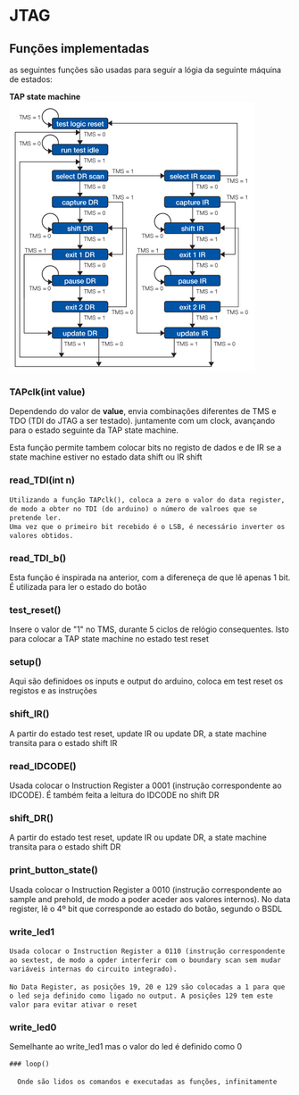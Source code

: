 # JTAG


## Funções implementadas

as seguintes funções são usadas para seguir a lógia da seguinte máquina de estados:

**TAP state machine**
<img src="https://github.com/bgarrido7/feup-sele/blob/master/Final%20Project/JTAG_T4B10/images/state_macine.gif">


### TAPclk(int value)

  Dependendo do valor de **value**, envia combinações diferentes de TMS e TDO (TDI do JTAG a ser testado).
  juntamente com um clock, avançando para o estado seguinte da TAP state machine.
  
  Esta função permite tambem colocar bits no registo de dados e de IR se a state machine estiver no estado data shift ou IR shift

  ### read_TDI(int n)
    
    Utilizando a função TAPclk(), coloca a zero o valor do data register, de modo a obter no TDI (do arduino) o número de valroes que se pretende ler.
    Uma vez que o primeiro bit recebido é o LSB, é necessário inverter os valores obtidos.
    
### read_TDI_b() 
  
   Esta função é inspirada na anterior, com a difereneça de que lê apenas 1 bit. É utilizada para ler o estado do botão
   
### test_reset()

  Insere o valor de "1" no TMS, durante 5 ciclos de relógio consequentes. Isto para colocar a TAP state machine no estado test reset
  
 ### setup()
  
  Aqui são definidoes os inputs e output do arduino, coloca em test reset os registos e as instruções
  
### shift_IR()

  A partir do estado test reset, update IR ou update DR, a state machine transita para o estado shift IR
  
 ### read_IDCODE()

  Usada colocar o Instruction Register a 0001 (instrução correspondente ao IDCODE). É também feita a leitura do IDCODE no shift DR
  
  ### shift_DR()
  
  A partir do estado test reset, update IR ou update DR, a state machine transita para o estado shift DR 
  
  ### print_button_state()
  
   Usada colocar o Instruction Register a 0010 (instrução correspondente ao sample and prehold, de modo a poder aceder aos valores internos). 
   No data register, lê o 4º bit que corresponde ao estado do botão, segundo o  BSDL
   
  ### write_led1
    Usada colocar o Instruction Register a 0110 (instrução correspondente ao sextest, de modo a opder interferir com o boundary scan sem mudar variáveis internas do circuito integrado). 
    
    No Data Register, as posições 19, 20 e 129 são colocadas a 1 para que o led seja definido como ligado no output. A posições 129 tem este valor para evitar ativar o reset
    
   ### write_led0
   
   Semelhante ao write_led1 mas o valor do led é definido como 0
    
    ### loop()
    
      Onde são lidos os comandos e executadas as funções, infinitamente
    
    

